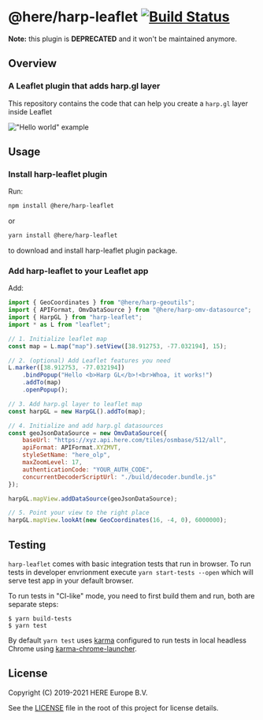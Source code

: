 # @here/harp-leaflet [![Build Status](https://travis-ci.com/heremaps/harp-leaflet.svg?branch=master)](https://travis-ci.com/heremaps/harp-leaflet)

__Note:__ this plugin is __DEPRECATED__ and it won't be maintained anymore.

## Overview

### A Leaflet plugin that adds harp.gl layer

This repository contains the code that can help you create a `harp.gl` layer inside Leaflet

!["Hello world" example](docs/example.png)

## Usage

### Install harp-leaflet plugin

Run:

```sh
npm install @here/harp-leaflet
```

or

```sh
yarn install @here/harp-leaflet
```

to download and install harp-leaflet plugin package.

### Add harp-leaflet to your Leaflet app

Add:

```js
import { GeoCoordinates } from "@here/harp-geoutils";
import { APIFormat, OmvDataSource } from "@here/harp-omv-datasource";
import { HarpGL } from "harp-leaflet";
import * as L from "leaflet";

// 1. Initialize leaflet map
const map = L.map("map").setView([38.912753, -77.032194], 15);

// 2. (optional) Add Leaflet features you need
L.marker([38.912753, -77.032194])
    .bindPopup("Hello <b>Harp GL</b>!<br>Whoa, it works!")
    .addTo(map)
    .openPopup();

// 3. Add harp.gl layer to leaflet map
const harpGL = new HarpGL().addTo(map);

// 4. Initialize and add harp.gl datasources
const geoJsonDataSource = new OmvDataSource({
    baseUrl: "https://xyz.api.here.com/tiles/osmbase/512/all",
    apiFormat: APIFormat.XYZMVT,
    styleSetName: "here_olp",
    maxZoomLevel: 17,
    authenticationCode: "YOUR_AUTH_CODE",
    concurrentDecoderScriptUrl: "./build/decoder.bundle.js"
});

harpGL.mapView.addDataSource(geoJsonDataSource);

// 5. Point your view to the right place
harpGL.mapView.lookAt(new GeoCoordinates(16, -4, 0), 6000000);
```

## Testing

`harp-leaflet` comes with basic integration tests that run in browser. To run tests in developer
envrionment execute `yarn start-tests --open` which will serve test app in your default browser.

To run tests in "CI-like" mode, you need to first build them and run, both are separate steps:

```
$ yarn build-tests
$ yarn test
```

By default `yarn test` uses [karma](https://github.com/karma-runner/karma) configured to run tests in local headless Chrome using [karma-chrome-launcher](https://github.com/karma-runner/karma-chrome-launcher).

## License

Copyright (C) 2019-2021 HERE Europe B.V.

See the [LICENSE](./LICENSE) file in the root of this project for license details.
